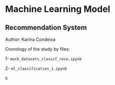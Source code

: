 # Machine Learning Model
## Recommendation System

Author: Karina Condeixa

Cronology of the study by files:

1- `mock_datasets_classif_reco.ipynb`

2- `ml_classification_1.ipynb`





s